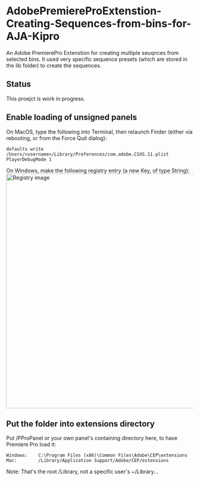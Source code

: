 # AdobePremiereProExtenstion-Creating-Sequences-from-bins-for-AJA-Kipro
An Adobe PremierePro Extenstion for creating multiple seuqnces from selected bins. It used very specific sequence presets (which are stored in the lib folder) to create the sequences.

## Status
This proejct is work in progress.

## Enable loading of unsigned panels
On MacOS, type the following into Terminal, then relaunch Finder (either via rebooting, or from the Force Quit dialog):

```
defaults write /Users/<username>/Library/Preferences/com.adobe.CSXS.11.plist PlayerDebugMode 1
```

On Windows, make the following registry entry (a new Key, of type String):
<img width="1206" height="630" alt="Registry image" src="https://github.com/user-attachments/assets/936a25dd-7bc5-49b1-a8b6-0d8b5af81818" />


## Put the folder into extensions directory
Put /PProPanel or your own panel's containing directory here, to have Premiere Pro load it:

```
Windows:    C:\Program Files (x86)\Common Files\Adobe\CEP\extensions
Mac:        /Library/Application Support/Adobe/CEP/extensions
```
Note: That's the root /Library, not a specific user's ~/Library...

